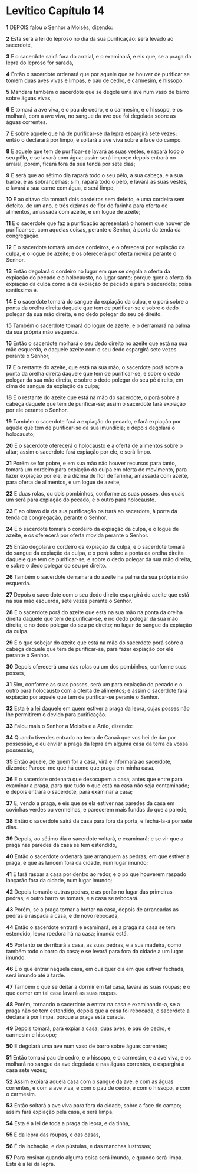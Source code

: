 # Levítico Capítulo 14

**1** 	DEPOIS falou o Senhor a Moisés, dizendo:

**2** 	Esta será a lei do leproso no dia da sua purificação: será levado ao sacerdote,

**3** 	E o sacerdote sairá fora do arraial, e o examinará, e eis que, se a praga da lepra do leproso for sarada,

**4** 	Então o sacerdote ordenará que por aquele que se houver de purificar se tomem duas aves vivas e limpas, e pau de cedro, e carmesim, e hissopo.

**5** 	Mandará também o sacerdote que se degole uma ave num vaso de barro sobre águas vivas,

**6** 	E tomará a ave viva, e o pau de cedro, e o carmesim, e o hissopo, e os molhará, com a ave viva, no sangue da ave que foi degolada sobre as águas correntes.

**7** 	E sobre aquele que há de purificar-se da lepra espargirá sete vezes; então o declarará por limpo, e soltará a ave viva sobre a face do campo.

**8** 	E aquele que tem de purificar-se lavará as suas vestes, e rapará todo o seu pêlo, e se lavará com água; assim será limpo; e depois entrará no arraial, porém, ficará fora da sua tenda por sete dias;

**9** 	E será que ao sétimo dia rapará todo o seu pêlo, a sua cabeça, e a sua barba, e as sobrancelhas; sim, rapará todo o pêlo, e lavará as suas vestes, e lavará a sua carne com água, e será limpo,

**10** 	E ao oitavo dia tomará dois cordeiros sem defeito, e uma cordeira sem defeito, de um ano, e três dízimas de flor de farinha para oferta de alimentos, amassada com azeite, e um logue de azeite;

**11** 	E o sacerdote que faz a purificação apresentará o homem que houver de purificar-se, com aquelas coisas, perante o Senhor, à porta da tenda da congregação.

**12** 	E o sacerdote tomará um dos cordeiros, e o oferecerá por expiação da culpa, e o logue de azeite; e os oferecerá por oferta movida perante o Senhor.

**13** 	Então degolará o cordeiro no lugar em que se degola a oferta da expiação do pecado e o holocausto, no lugar santo; porque quer a oferta da expiação da culpa como a da expiação do pecado é para o sacerdote; coisa santíssima é.

**14** 	E o sacerdote tomará do sangue da expiação da culpa, e o porá sobre a ponta da orelha direita daquele que tem de purificar-se e sobre o dedo polegar da sua mão direita, e no dedo polegar do seu pé direito.

**15** 	Também o sacerdote tomará do logue de azeite, e o derramará na palma da sua própria mão esquerda.

**16** 	Então o sacerdote molhará o seu dedo direito no azeite que está na sua mão esquerda, e daquele azeite com o seu dedo espargirá sete vezes perante o Senhor;

**17** 	E o restante do azeite, que está na sua mão, o sacerdote porá sobre a ponta da orelha direita daquele que tem de purificar-se, e sobre o dedo polegar da sua mão direita, e sobre o dedo polegar do seu pé direito, em cima do sangue da expiação da culpa;

**18** 	E o restante do azeite que está na mão do sacerdote, o porá sobre a cabeça daquele que tem de purificar-se; assim o sacerdote fará expiação por ele perante o Senhor.

**19** 	Também o sacerdote fará a expiação do pecado, e fará expiação por aquele que tem de purificar-se da sua imundícia; e depois degolará o holocausto;

**20** 	E o sacerdote oferecerá o holocausto e a oferta de alimentos sobre o altar; assim o sacerdote fará expiação por ele, e será limpo.

**21** 	Porém se for pobre, e em sua mão não houver recursos para tanto, tomará um cordeiro para expiação da culpa em oferta de movimento, para fazer expiação por ele, e a dízima de flor de farinha, amassada com azeite, para oferta de alimentos, e um logue de azeite,

**22** 	E duas rolas, ou dois pombinhos, conforme as suas posses, dos quais um será para expiação do pecado, e o outro para holocausto.

**23** 	E ao oitavo dia da sua purificação os trará ao sacerdote, à porta da tenda da congregação, perante o Senhor.

**24** 	E o sacerdote tomará o cordeiro da expiação da culpa, e o logue de azeite, e os oferecerá por oferta movida perante o Senhor.

**25** 	Então degolará o cordeiro da expiação da culpa, e o sacerdote tomará do sangue da expiação da culpa, e o porá sobre a ponta da orelha direita daquele que tem de purificar-se, e sobre o dedo polegar da sua mão direita, e sobre o dedo polegar do seu pé direito.

**26** 	Também o sacerdote derramará do azeite na palma da sua própria mão esquerda.

**27** 	Depois o sacerdote com o seu dedo direito espargirá do azeite que está na sua mão esquerda, sete vezes perante o Senhor.

**28** 	E o sacerdote porá do azeite que está na sua mão na ponta da orelha direita daquele que tem de purificar-se, e no dedo polegar da sua mão direita, e no dedo polegar do seu pé direito; no lugar do sangue da expiação da culpa.

**29** 	E o que sobejar do azeite que está na mão do sacerdote porá sobre a cabeça daquele que tem de purificar-se, para fazer expiação por ele perante o Senhor.

**30** 	Depois oferecerá uma das rolas ou um dos pombinhos, conforme suas posses,

**31** 	Sim, conforme as suas posses, será um para expiação do pecado e o outro para holocausto com a oferta de alimentos; e assim o sacerdote fará expiação por aquele que tem de purificar-se perante o Senhor.

**32** 	Esta é a lei daquele em quem estiver a praga da lepra, cujas posses não lhe permitirem o devido para purificação.

**33** 	Falou mais o Senhor a Moisés e a Arão, dizendo:

**34** 	Quando tiverdes entrado na terra de Canaã que vos hei de dar por possessão, e eu enviar a praga da lepra em alguma casa da terra da vossa possessão,

**35** 	Então aquele, de quem for a casa, virá e informará ao sacerdote, dizendo: Parece-me que há como que praga em minha casa.

**36** 	E o sacerdote ordenará que desocupem a casa, antes que entre para examinar a praga, para que tudo o que está na casa não seja contaminado; e depois entrará o sacerdote, para examinar a casa;

**37** 	E, vendo a praga, e eis que se ela estiver nas paredes da casa em covinhas verdes ou vermelhas, e parecerem mais fundas do que a parede,

**38** 	Então o sacerdote sairá da casa para fora da porta, e fechá-la-á por sete dias.

**39** 	Depois, ao sétimo dia o sacerdote voltará, e examinará; e se vir que a praga nas paredes da casa se tem estendido,

**40** 	Então o sacerdote ordenará que arranquem as pedras, em que estiver a praga, e que as lancem fora da cidade, num lugar imundo;

**41** 	E fará raspar a casa por dentro ao redor, e o pó que houverem raspado lançarão fora da cidade, num lugar imundo;

**42** 	Depois tomarão outras pedras, e as porão no lugar das primeiras pedras; e outro barro se tomará, e a casa se rebocará.

**43** 	Porém, se a praga tornar a brotar na casa, depois de arrancadas as pedras e raspada a casa, e de novo rebocada,

**44** 	Então o sacerdote entrará e examinará, se a praga na casa se tem estendido, lepra roedora há na casa; imunda está.

**45** 	Portanto se derribará a casa, as suas pedras, e a sua madeira, como também todo o barro da casa; e se levará para fora da cidade a um lugar imundo.

**46** 	E o que entrar naquela casa, em qualquer dia em que estiver fechada, será imundo até à tarde.

**47** 	Também o que se deitar a dormir em tal casa, lavará as suas roupas; e o que comer em tal casa lavará as suas roupas.

**48** 	Porém, tornando o sacerdote a entrar na casa e examinando-a, se a praga não se tem estendido, depois que a casa foi rebocada, o sacerdote a declarará por limpa, porque a praga está curada.

**49** 	Depois tomará, para expiar a casa, duas aves, e pau de cedro, e carmesim e hissopo;

**50** 	E degolará uma ave num vaso de barro sobre águas correntes;

**51** 	Então tomará pau de cedro, e o hissopo, e o carmesim, e a ave viva, e os molhará no sangue da ave degolada e nas águas correntes, e espargirá a casa sete vezes;

**52** 	Assim expiará aquela casa com o sangue da ave, e com as águas correntes, e com a ave viva, e com o pau de cedro, e com o hissopo, e com o carmesim.

**53** 	Então soltará a ave viva para fora da cidade, sobre a face do campo; assim fará expiação pela casa, e será limpa.

**54** 	Esta é a lei de toda a praga da lepra, e da tinha,

**55** 	E da lepra das roupas, e das casas,

**56** 	E da inchação, e das pústulas, e das manchas lustrosas;

**57** 	Para ensinar quando alguma coisa será imunda, e quando será limpa. Esta é a lei da lepra.

